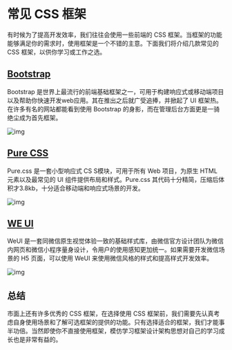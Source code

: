 # 常见 CSS 框架

有时候为了提高开发效率，我们往往会使用一些前端的 CSS 框架。当框架的功能能够满足你的需求时，使用框架是一个不错的主意。下面我们将介绍几款常见的 CSS 框架，以供你学习或工作之选。

## [Bootstrap](https://v4-alpha.getbootstrap.com/)

Bootstrap 是世界上最流行的前端基础框架之一，可用于构建响应式或移动端项目以及帮助你快速开发web应用。其在推出之后就广受追捧，并掀起了 UI 框架热。在许多有名的网站都能看到使用 Bootstrap 的身影，而在管理后台方面更是一骑绝尘成为首先框架。

![img](http://coding.imweb.io/img/p3/framework-boostrap.png)

## [Pure CSS](https://purecss.io/start/)

Pure.css 是一套小型响应式 CS S模块，可用于所有 Web 项目，为原生 HTML 元素以及最常见的 UI 组件提供布局和样式。Pure.css 其代码十分精简，压缩后体积才3.8kb，十分适合移动端和响应式场景的开发。

![img](http://coding.imweb.io/img/p3/framework-pure.png)

## [WE UI](https://github.com/weui/weui/wiki)

WeUI 是一套同微信原生视觉体验一致的基础样式库，由微信官方设计团队为微信内网页和微信小程序量身设计，令用户的使用感知更加统一。如果需要开发微信场景的 H5 页面，可以使用 WeUI 来使用微信风格的样式和提高样式开发效率。

![img](http://coding.imweb.io/img/p3/framework-weui2.png)

## 总结

市面上还有许多优秀的 CSS 框架，在选择使用 CSS 框架前，我们需要先认真考虑自身使用场景和了解可选框架的提供的功能。只有选择适合的框架，我们才能事半功倍。当然即使你不直接使用框架，模仿学习框架设计架构思想对自己的学习成长也是非常有益的。